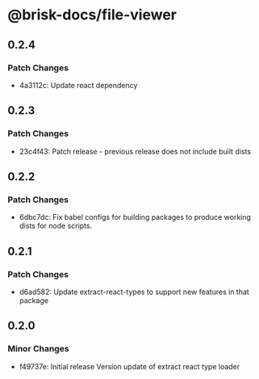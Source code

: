 # @brisk-docs/file-viewer

## 0.2.4

### Patch Changes

- 4a3112c: Update react dependency

## 0.2.3

### Patch Changes

- 23c4f43: Patch release - previous release does not include built dists

## 0.2.2

### Patch Changes

- 6dbc7dc: Fix babel configs for building packages to produce working dists for node scripts.

## 0.2.1

### Patch Changes

- d6ad582: Update extract-react-types to support new features in that package

## 0.2.0

### Minor Changes

- f49737e: Initial release
  Version update of extract react type loader
